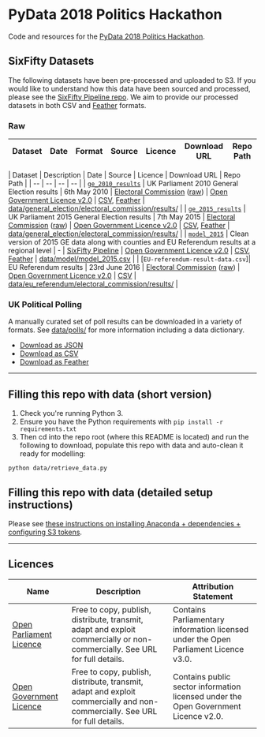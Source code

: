 # PyData 2018 Politics Hackathon
Code and resources for the [PyData 2018 Politics Hackathon](https://pydata.org/london2018/schedule/presentation/53/).

## SixFifty Datasets

The following datasets have been pre-processed and uploaded to S3. If you would like to understand how this data have been sourced and processed, please see the [SixFifty Pipeline repo](https://github.com/six50/pipeline). We aim to provide our processed datasets in both CSV and [Feather](https://blog.rstudio.org/2016/03/29/feather/) formats.

### Raw
| Dataset | Date | Format | Source | Licence | Download URL | Repo Path |
| -- | -- | -- | -- | -- | -- | -- |


| Dataset | Description | Date | Source | Licence | Download URL | Repo Path |
| -- | -- | -- | -- |
| [`ge_2010_results`](https://github.com/six50/hackathon/tree/master/data/general_election/electoral_commission/results/README.md) | UK Parliament 2010 General Election results | 6th May 2010 | [Electoral Commission](http://www.electoralcommission.org.uk/our-work/our-research/electoral-data) ([raw](http://www.electoralcommission.org.uk/__data/assets/excel_doc/0003/105726/GE2010-results-flatfile-website.xls)) | [Open Government Licence v2.0](http://www.nationalarchives.gov.uk/doc/open-government-licence/version/2/) | [CSV](https://s3-eu-west-1.amazonaws.com/sixfifty/ge_2010_results.csv), [Feather](https://s3-eu-west-1.amazonaws.com/sixfifty/ge_2010_results.feather) | [data/general_election/electoral_commission/results/](https://github.com/six50/hackathon/tree/master/data/general_election/electoral_commission/results/README.md) |
| [`ge_2015_results`](https://github.com/six50/hackathon/tree/master/data/general_election/electoral_commission/results/README.md) | UK Parliament 2015 General Election results | 7th May 2015 | [Electoral Commission](http://www.electoralcommission.org.uk/our-work/our-research/electoral-data) ([raw](http://www.electoralcommission.org.uk/__data/assets/file/0004/191650/2015-UK-general-election-data-results-WEB.zip)) | [Open Government Licence v2.0](http://www.nationalarchives.gov.uk/doc/open-government-licence/version/2/) | [CSV](https://s3-eu-west-1.amazonaws.com/sixfifty/ge_2015_results.csv), [Feather](https://s3-eu-west-1.amazonaws.com/sixfifty/ge_2015_results.feather) | [data/general_election/electoral_commission/results/](https://github.com/six50/hackathon/tree/master/data/general_election/electoral_commission/results/README.md) |
| [`model_2015`](https://github.com/six50/hackathon/tree/master/data/model/) | Clean version of 2015 GE data along with counties and EU Referendum results at a regional level | - | [SixFifty Pipeline](https://github.com/six50/pipeline/blob/master/data/model/scripts/process.py) | [Open Government Licence v2.0](http://www.nationalarchives.gov.uk/doc/open-government-licence/version/2/) | [CSV](https://s3-eu-west-1.amazonaws.com/sixfifty/model_2015.csv), [Feather](https://s3-eu-west-1.amazonaws.com/sixfifty/model_2015.feather) | [data/model/model_2015.csv](https://github.com/six50/hackathon/tree/master/data/model/model_2015.csv) |
| [`EU-referendum-result-data.csv`]| EU Referendum results | 23rd June 2016 | [Electoral Commission](http://www.electoralcommission.org.uk/find-information-by-subject/elections-and-referendums/upcoming-elections-and-referendums/eu-referendum/electorate-and-count-information) ([raw](http://www.electoralcommission.org.uk/__data/assets/file/0014/212135/EU-referendum-result-data.csv)) | [Open Government Licence v2.0](http://www.nationalarchives.gov.uk/doc/open-government-licence/version/2/) | [CSV](https://s3-eu-west-1.amazonaws.com/sixfifty/EU-referendum-result-data.csv) | [data/eu_referendum/electoral_commission/results/](https://github.com/six50/hackathon/tree/master/data/eu_referendum/electoral_commission/results/README.md) |



### UK Political Polling
A manually curated set of poll results can be downloaded in a variety of formats. See [data/polls/](https://github.com/six50/hackathon/tree/master/data/polls/) for more information including a data dictionary.
- [Download as JSON](https://s3-eu-west-1.amazonaws.com/sixfifty/polls.json)
- [Download as CSV](https://s3-eu-west-1.amazonaws.com/sixfifty/polls.csv)
- [Download as Feather](https://s3-eu-west-1.amazonaws.com/sixfifty/polls.feather)


---

## Filling this repo with data (short version)
1. Check you're running Python 3.
2. Ensure you have the Python requirements with `pip install -r requirements.txt`
3. Then cd into the repo root (where this README is located) and run the following to download, populate this repo with data and auto-clean it ready for modelling:
```
python data/retrieve_data.py
```

## Filling this repo with data (detailed setup instructions)
Please see [these instructions on installing Anaconda + dependencies + configuring S3 tokens](docs/setup.md).

---

## Licences
| Name | Description | Attribution Statement |
| -- | -- | -- |
| [Open Parliament Licence](http://www.parliament.uk/site-information/copyright/open-parliament-licence/) | Free to copy, publish, distribute, transmit, adapt and exploit commercially or non-commercially. See URL for full details. | Contains Parliamentary information licensed under the Open Parliament Licence v3.0. |
| [Open Government Licence](http://www.nationalarchives.gov.uk/doc/open-government-licence/version/2/) | Free to copy, publish, distribute, transmit, adapt and exploit commercially and non-commercially. See URL for full details. | Contains public sector information licensed under the Open Government Licence v2.0. |
